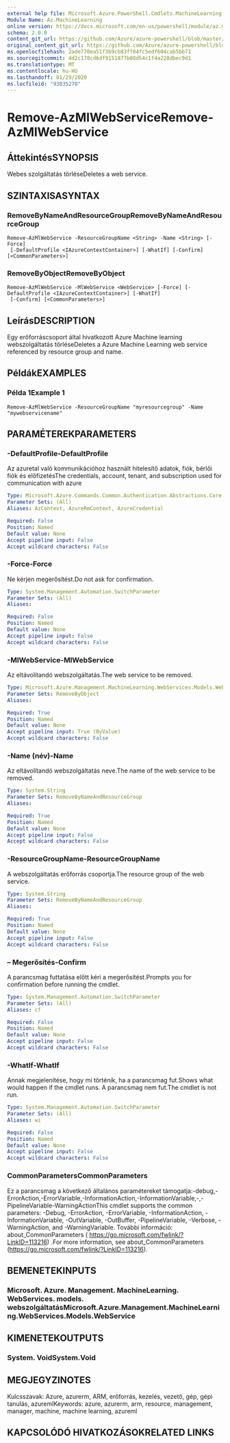 ```yaml
---
external help file: Microsoft.Azure.PowerShell.Cmdlets.MachineLearning.dll-Help.xml
Module Name: Az.MachineLearning
online version: https://docs.microsoft.com/en-us/powershell/module/az.machinelearning/remove-azmlwebservice
schema: 2.0.0
content_git_url: https://github.com/Azure/azure-powershell/blob/master/src/MachineLearning/MachineLearning/help/Remove-AzMlWebService.md
original_content_git_url: https://github.com/Azure/azure-powershell/blob/master/src/MachineLearning/MachineLearning/help/Remove-AzMlWebService.md
ms.openlocfilehash: 2ade770ea51f3b9cb83ff04fc5edf604cab5bb71
ms.sourcegitcommit: 4d2c178cd6df9151877b08d54c1f4a228dbec9d1
ms.translationtype: MT
ms.contentlocale: hu-HU
ms.lasthandoff: 01/29/2020
ms.locfileid: "93835270"
---
```

# <span data-ttu-id="e881f-101">Remove-AzMlWebService</span><span class="sxs-lookup"><span data-stu-id="e881f-101">Remove-AzMlWebService</span></span>

## <span data-ttu-id="e881f-102">Áttekintés</span><span class="sxs-lookup"><span data-stu-id="e881f-102">SYNOPSIS</span></span>
<span data-ttu-id="e881f-103">Webes szolgáltatás törlése</span><span class="sxs-lookup"><span data-stu-id="e881f-103">Deletes a web service.</span></span>

## <span data-ttu-id="e881f-104">SZINTAXISA</span><span class="sxs-lookup"><span data-stu-id="e881f-104">SYNTAX</span></span>

### <span data-ttu-id="e881f-105">RemoveByNameAndResourceGroup</span><span class="sxs-lookup"><span data-stu-id="e881f-105">RemoveByNameAndResourceGroup</span></span>
```
Remove-AzMlWebService -ResourceGroupName <String> -Name <String> [-Force]
 [-DefaultProfile <IAzureContextContainer>] [-WhatIf] [-Confirm] [<CommonParameters>]
```

### <span data-ttu-id="e881f-106">RemoveByObject</span><span class="sxs-lookup"><span data-stu-id="e881f-106">RemoveByObject</span></span>
```
Remove-AzMlWebService -MlWebService <WebService> [-Force] [-DefaultProfile <IAzureContextContainer>] [-WhatIf]
 [-Confirm] [<CommonParameters>]
```

## <span data-ttu-id="e881f-107">Leírás</span><span class="sxs-lookup"><span data-stu-id="e881f-107">DESCRIPTION</span></span>
<span data-ttu-id="e881f-108">Egy erőforráscsoport által hivatkozott Azure Machine learning webszolgáltatás törlése</span><span class="sxs-lookup"><span data-stu-id="e881f-108">Deletes a Azure Machine Learning web service referenced by resource group and name.</span></span>

## <span data-ttu-id="e881f-109">Példák</span><span class="sxs-lookup"><span data-stu-id="e881f-109">EXAMPLES</span></span>

### <span data-ttu-id="e881f-110">Példa 1</span><span class="sxs-lookup"><span data-stu-id="e881f-110">Example 1</span></span>
```
Remove-AzMlWebService -ResourceGroupName "myresourcegroup" -Name "mywebservicename"
```

## <span data-ttu-id="e881f-111">PARAMÉTEREK</span><span class="sxs-lookup"><span data-stu-id="e881f-111">PARAMETERS</span></span>

### <span data-ttu-id="e881f-112">-DefaultProfile</span><span class="sxs-lookup"><span data-stu-id="e881f-112">-DefaultProfile</span></span>
<span data-ttu-id="e881f-113">Az azuretal való kommunikációhoz használt hitelesítő adatok, fiók, bérlői fiók és előfizetés</span><span class="sxs-lookup"><span data-stu-id="e881f-113">The credentials, account, tenant, and subscription used for communication with azure</span></span>

```yaml
Type: Microsoft.Azure.Commands.Common.Authentication.Abstractions.Core.IAzureContextContainer
Parameter Sets: (All)
Aliases: AzContext, AzureRmContext, AzureCredential

Required: False
Position: Named
Default value: None
Accept pipeline input: False
Accept wildcard characters: False
```

### <span data-ttu-id="e881f-114">-Force</span><span class="sxs-lookup"><span data-stu-id="e881f-114">-Force</span></span>
<span data-ttu-id="e881f-115">Ne kérjen megerősítést.</span><span class="sxs-lookup"><span data-stu-id="e881f-115">Do not ask for confirmation.</span></span>

```yaml
Type: System.Management.Automation.SwitchParameter
Parameter Sets: (All)
Aliases:

Required: False
Position: Named
Default value: None
Accept pipeline input: False
Accept wildcard characters: False
```

### <span data-ttu-id="e881f-116">-MlWebService</span><span class="sxs-lookup"><span data-stu-id="e881f-116">-MlWebService</span></span>
<span data-ttu-id="e881f-117">Az eltávolítandó webszolgáltatás.</span><span class="sxs-lookup"><span data-stu-id="e881f-117">The web service to be removed.</span></span>

```yaml
Type: Microsoft.Azure.Management.MachineLearning.WebServices.Models.WebService
Parameter Sets: RemoveByObject
Aliases:

Required: True
Position: Named
Default value: None
Accept pipeline input: True (ByValue)
Accept wildcard characters: False
```

### <span data-ttu-id="e881f-118">-Name (név)</span><span class="sxs-lookup"><span data-stu-id="e881f-118">-Name</span></span>
<span data-ttu-id="e881f-119">Az eltávolítandó webszolgáltatás neve.</span><span class="sxs-lookup"><span data-stu-id="e881f-119">The name of the web service to be removed.</span></span>

```yaml
Type: System.String
Parameter Sets: RemoveByNameAndResourceGroup
Aliases:

Required: True
Position: Named
Default value: None
Accept pipeline input: False
Accept wildcard characters: False
```

### <span data-ttu-id="e881f-120">-ResourceGroupName</span><span class="sxs-lookup"><span data-stu-id="e881f-120">-ResourceGroupName</span></span>
<span data-ttu-id="e881f-121">A webszolgáltatás erőforrás csoportja.</span><span class="sxs-lookup"><span data-stu-id="e881f-121">The resource group of the web service.</span></span>

```yaml
Type: System.String
Parameter Sets: RemoveByNameAndResourceGroup
Aliases:

Required: True
Position: Named
Default value: None
Accept pipeline input: False
Accept wildcard characters: False
```

### <span data-ttu-id="e881f-122">– Megerősítés</span><span class="sxs-lookup"><span data-stu-id="e881f-122">-Confirm</span></span>
<span data-ttu-id="e881f-123">A parancsmag futtatása előtt kéri a megerősítést.</span><span class="sxs-lookup"><span data-stu-id="e881f-123">Prompts you for confirmation before running the cmdlet.</span></span>

```yaml
Type: System.Management.Automation.SwitchParameter
Parameter Sets: (All)
Aliases: cf

Required: False
Position: Named
Default value: None
Accept pipeline input: False
Accept wildcard characters: False
```

### <span data-ttu-id="e881f-124">-WhatIf</span><span class="sxs-lookup"><span data-stu-id="e881f-124">-WhatIf</span></span>
<span data-ttu-id="e881f-125">Annak megjelenítése, hogy mi történik, ha a parancsmag fut.</span><span class="sxs-lookup"><span data-stu-id="e881f-125">Shows what would happen if the cmdlet runs.</span></span>
<span data-ttu-id="e881f-126">A parancsmag nem fut.</span><span class="sxs-lookup"><span data-stu-id="e881f-126">The cmdlet is not run.</span></span>

```yaml
Type: System.Management.Automation.SwitchParameter
Parameter Sets: (All)
Aliases: wi

Required: False
Position: Named
Default value: None
Accept pipeline input: False
Accept wildcard characters: False
```

### <span data-ttu-id="e881f-127">CommonParameters</span><span class="sxs-lookup"><span data-stu-id="e881f-127">CommonParameters</span></span>
<span data-ttu-id="e881f-128">Ez a parancsmag a következő általános paramétereket támogatja:-debug,-ErrorAction,-ErrorVariable,-InformationAction,-InformationVariable,-,-PipelineVariable-WarningAction</span><span class="sxs-lookup"><span data-stu-id="e881f-128">This cmdlet supports the common parameters: -Debug, -ErrorAction, -ErrorVariable, -InformationAction, -InformationVariable, -OutVariable, -OutBuffer, -PipelineVariable, -Verbose, -WarningAction, and -WarningVariable.</span></span> <span data-ttu-id="e881f-129">További információ: about_CommonParameters ( https://go.microsoft.com/fwlink/?LinkID=113216) .</span><span class="sxs-lookup"><span data-stu-id="e881f-129">For more information, see about_CommonParameters (https://go.microsoft.com/fwlink/?LinkID=113216).</span></span>

## <span data-ttu-id="e881f-130">BEMENETEK</span><span class="sxs-lookup"><span data-stu-id="e881f-130">INPUTS</span></span>

### <span data-ttu-id="e881f-131">Microsoft. Azure. Management. MachineLearning. WebServices. models. webszolgáltatás</span><span class="sxs-lookup"><span data-stu-id="e881f-131">Microsoft.Azure.Management.MachineLearning.WebServices.Models.WebService</span></span>

## <span data-ttu-id="e881f-132">KIMENETEK</span><span class="sxs-lookup"><span data-stu-id="e881f-132">OUTPUTS</span></span>

### <span data-ttu-id="e881f-133">System. Void</span><span class="sxs-lookup"><span data-stu-id="e881f-133">System.Void</span></span>

## <span data-ttu-id="e881f-134">MEGJEGYZI</span><span class="sxs-lookup"><span data-stu-id="e881f-134">NOTES</span></span>
<span data-ttu-id="e881f-135">Kulcsszavak: Azure, azurerm, ARM, erőforrás, kezelés, vezető, gép, gépi tanulás, azureml</span><span class="sxs-lookup"><span data-stu-id="e881f-135">Keywords: azure, azurerm, arm, resource, management, manager, machine, machine learning, azureml</span></span>

## <span data-ttu-id="e881f-136">KAPCSOLÓDÓ HIVATKOZÁSOK</span><span class="sxs-lookup"><span data-stu-id="e881f-136">RELATED LINKS</span></span>
